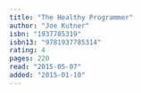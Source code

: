 ```yaml
---
title: "The Healthy Programmer"
author: "Joe Kutner"
isbn: "1937785319"
isbn13: "9781937785314"
rating: 4
pages: 220
read: "2015-05-07"
added: "2015-01-10"
---
```


